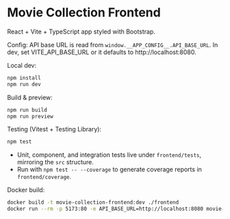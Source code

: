 # Movie Collection Frontend

React + Vite + TypeScript app styled with Bootstrap.

Config: API base URL is read from `window.__APP_CONFIG__.API_BASE_URL`. In dev, set VITE_API_BASE_URL or it defaults to http://localhost:8080.

Local dev:

```bash
npm install
npm run dev
```

Build & preview:

```bash
npm run build
npm run preview
```

Testing (Vitest + Testing Library):

```bash
npm test
```

- Unit, component, and integration tests live under `frontend/tests`, mirroring the `src` structure.
- Run with `npm test -- --coverage` to generate coverage reports in `frontend/coverage`.

Docker build:

```bash
docker build -t movie-collection-frontend:dev ./frontend
docker run --rm -p 5173:80 -e API_BASE_URL=http://localhost:8080 movie-collection-frontend:dev
```
